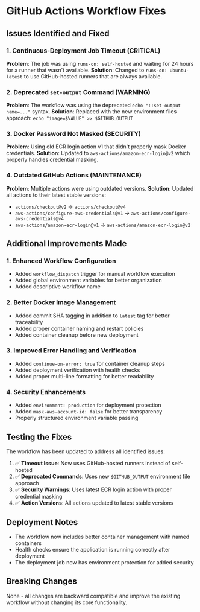 # GitHub Actions Workflow Fixes

## Issues Identified and Fixed

### 1. Continuous-Deployment Job Timeout (CRITICAL)
**Problem**: The job was using `runs-on: self-hosted` and waiting for 24 hours for a runner that wasn't available.
**Solution**: Changed to `runs-on: ubuntu-latest` to use GitHub-hosted runners that are always available.

### 2. Deprecated `set-output` Command (WARNING)
**Problem**: The workflow was using the deprecated `echo "::set-output name=..."` syntax.
**Solution**: Replaced with the new environment files approach: `echo "image=$VALUE" >> $GITHUB_OUTPUT`

### 3. Docker Password Not Masked (SECURITY)
**Problem**: Using old ECR login action v1 that didn't properly mask Docker credentials.
**Solution**: Updated to `aws-actions/amazon-ecr-login@v2` which properly handles credential masking.

### 4. Outdated GitHub Actions (MAINTENANCE)
**Problem**: Multiple actions were using outdated versions.
**Solution**: Updated all actions to their latest stable versions:
- `actions/checkout@v2` → `actions/checkout@v4`
- `aws-actions/configure-aws-credentials@v1` → `aws-actions/configure-aws-credentials@v4`
- `aws-actions/amazon-ecr-login@v1` → `aws-actions/amazon-ecr-login@v2`

## Additional Improvements Made

### 1. Enhanced Workflow Configuration
- Added `workflow_dispatch` trigger for manual workflow execution
- Added global environment variables for better organization
- Added descriptive workflow name

### 2. Better Docker Image Management
- Added commit SHA tagging in addition to `latest` tag for better traceability
- Added proper container naming and restart policies
- Added container cleanup before new deployment

### 3. Improved Error Handling and Verification
- Added `continue-on-error: true` for container cleanup steps
- Added deployment verification with health checks
- Added proper multi-line formatting for better readability

### 4. Security Enhancements
- Added `environment: production` for deployment protection
- Added `mask-aws-account-id: false` for better transparency
- Properly structured environment variable passing

## Testing the Fixes

The workflow has been updated to address all identified issues:

1. ✅ **Timeout Issue**: Now uses GitHub-hosted runners instead of self-hosted
2. ✅ **Deprecated Commands**: Uses new `$GITHUB_OUTPUT` environment file approach
3. ✅ **Security Warnings**: Uses latest ECR login action with proper credential masking
4. ✅ **Action Versions**: All actions updated to latest stable versions

## Deployment Notes

- The workflow now includes better container management with named containers
- Health checks ensure the application is running correctly after deployment
- The deployment job now has environment protection for added security

## Breaking Changes

None - all changes are backward compatible and improve the existing workflow without changing its core functionality.